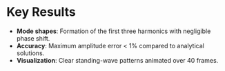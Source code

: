 # Key Results

- **Mode shapes**: Formation of the first three harmonics with negligible phase shift.  
- **Accuracy**: Maximum amplitude error < 1% compared to analytical solutions.  
- **Visualization**: Clear standing-wave patterns animated over 40 frames.
